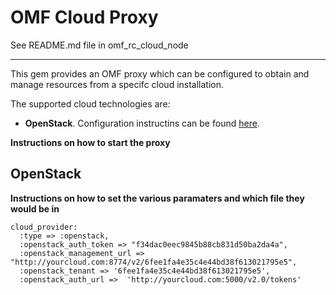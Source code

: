 
# OMF Cloud Proxy

See README.md file in omf_rc_cloud_node
    
-----

This gem provides an OMF proxy which can be configured to obtain and manage 
resources from a specifc cloud installation.

The supported cloud technologies are:

* **OpenStack**. Configuration instructins can be found [here](#openstack).

__Instructions on how to start the proxy__

## OpenStack <a id="widgets"/>

__Instructions on how to set the various paramaters and which file they would be in__

    cloud_provider:
      :type => :openstack,
      :openstack_auth_token => "f34dac0eec9845b88cb831d50ba2da4a",
      :openstack_management_url => "http://yourcloud.com:8774/v2/6fee1fa4e35c4e44bd38f613021795e5",
      :openstack_tenant => '6fee1fa4e35c4e44bd38f613021795e5',
      :openstack_auth_url =>  'http://yourcloud.com:5000/v2.0/tokens'


